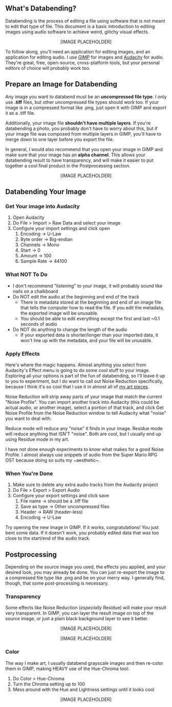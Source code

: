 ## What's Databending?
Databending is the process of editing a file using software that is not meant to edit that type of file. This document is a basic introduction to editing images using audio software to achieve weird, glitchy visual effects.

<p align="center">
[IMAGE PLACEHOLDER]
</p>

To follow along, you'll need an application for editing images, and an application for editing audio. I use [GIMP](https://www.gimp.org/) for images and [Audacity](https://www.audacityteam.org/) for audio. They're great, free, open-source, cross-platform tools, but your personal editors of choice will probably work too.

## Prepare an Image for Databending
Any image you want to databend must be an **uncompressed file type**. I only use **.tiff** files, but other uncompressed file types should work too. If your image is in a compressed format like .png, just open it with GIMP and export it as a .tiff file.

Additionally, your image file **shouldn't have multiple layers**. If you're databending a photo, you probably don't have to worry about this, but if your image file was composed from multiple layers in GIMP, you'll have to merge down to one layer before you export the file.

In general, I would also recommend that you open your image in GIMP and make sure that your image has an **alpha channel**. This allows your databending result to have transparency, and will make it easier to put together a cool final product in the Postprocessing section.

<p align="center">
[IMAGE PLACEHOLDER]
</p>

## Databending Your Image

### Get Your image into Audacity
1. Open Audacity
2. Do File > Import > Raw Data and select your image
3. Configure your import settings and click open
    1. Encoding &rarr; U-Law
    2. Byte order &rarr; Big-endian
    3. Channels &rarr; Mono
    4. Start &rarr; 0
    5. Amount &rarr; 100
    6. Sample Rate &rarr; 44100

### What NOT To Do
+ I don't recommend "listening" to your image, it will probably sound like nails on a chalkboard
+ Do NOT edit the audio at the beginning and end of the track
  + There is metadata stored at the beginning and end of an image file that tells the computer how to read the file. If you edit the metadata, the exported image will be unusable.
  + You should be able to edit everything except the first and last ~0.1 seconds of audio
+ Do NOT do anything to change the length of the audio
  + If your exported data is shorter/longer than your imported data, it won't line up with the metadata, and your file will be unusable.

### Apply Effects
Here's where the magic happens. Almost anything you select from Audacity's Effect menu is going to do some cool stuff to your image. Exploring all your options is part of the fun of databending, so I'll leave it up to you to experiment, but I do want to call out Noise Reduction specifically, because I think it's so cool that I use it in almost all of [my art pieces](https://www.instagram.com/oofy.doodle/).

Noise Reduction will strip away parts of your image that match the current "Noise Profile". You can import another track into Audacity (this could be actual audio, or another image), select a portion of that track, and click Get Noise Profile from the Noise Reduction window to tell Audacity what "noise" you want to deal with.

Reduce mode will reduce any "noise" it finds in your image. Residue mode will reduce anything that ISN'T "noise". Both are cool, but I usually end up using Residue mode in my art.

I have not done enough experiments to know what makes for a good Noise Profile. I almost always use snippets of audio from the Super Mario RPG OST because doing so suits my \~aesthetic\~.

### When You're Done
1. Make sure to delete any extra audio tracks from the Audacity project
2. Do File > Export > Export Audio
3. Configure your export settings and click save
    1. File name &rarr; should be a .tiff file
    2. Save as type &rarr; Other uncompressed files
    3. Header &rarr; RAW (header-less)
    4. Encoding &rarr; U-Law
    
Try opening the new image in GIMP. If it works, congratulations! You just bent some data. If it doesn't work, you probably edited data that was too close to the start/end of the audio track.

## Postprocessing

Depending on the source image you used, the effects you applied, and your desired look, you may already be done. You can just re-export the image to a compressed file type like .png and be on your merry way. I generally find, though, that some post-processing is necessary. 

### Transparency
Some effects like Noise Reduction (_especially_ Residue) will make your result very transparent. In GIMP, you can layer the result image on top of the source image, or just a plain black background layer to see it better.

<p align="center">
[IMAGE PLACEHOLDER]
</p>

<p align="center">
[IMAGE PLACEHOLDER]
</p>

### Color
The way I make art, I usually databend grayscale images and then re-color them in GIMP, making HEAVY use of the Hue-Chroma tool:
1. Do Color > Hue-Chroma
2. Turn the Chroma setting up to 100
3. Mess around with the Hue and Lightness settings until it looks cool

<p align="center">
[IMAGE PLACEHOLDER]
</p>


